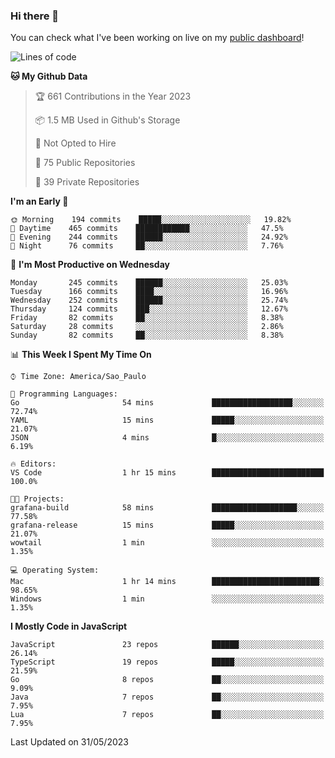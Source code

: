 ### Hi there 👋

<!--
**guicaulada/guicaulada** is a ✨ _special_ ✨ repository because its `README.md` (this file) appears on your GitHub profile.

Here are some ideas to get you started:

- 🔭 I’m currently working on ...
- 🌱 I’m currently learning ...
- 👯 I’m looking to collaborate on ...
- 🤔 I’m looking for help with ...
- 💬 Ask me about ...
- 📫 How to reach me: ...
- 😄 Pronouns: ...
- ⚡ Fun fact: ...
-->

You can check what I've been working on live on my [public dashboard](https://guicaulada.grafana.net/public-dashboards/7b7f644500ec4e6cb5d7a4e7b5ed0dab)!

<!--START_SECTION:waka-->
![Lines of code](https://img.shields.io/badge/From%20Hello%20World%20I%27ve%20Written-11.0%20million%20lines%20of%20code-blue)

**🐱 My Github Data** 

> 🏆 661 Contributions in the Year 2023
 > 
> 📦 1.5 MB Used in Github's Storage 
 > 
> 🚫 Not Opted to Hire
 > 
> 📜 75 Public Repositories 
 > 
> 🔑 39 Private Repositories  
 > 
**I'm an Early 🐤** 

```text
🌞 Morning    194 commits    █████░░░░░░░░░░░░░░░░░░░░   19.82% 
🌆 Daytime    465 commits    ████████████░░░░░░░░░░░░░   47.5% 
🌃 Evening    244 commits    ██████░░░░░░░░░░░░░░░░░░░   24.92% 
🌙 Night      76 commits     ██░░░░░░░░░░░░░░░░░░░░░░░   7.76%

```
📅 **I'm Most Productive on Wednesday** 

```text
Monday       245 commits    ██████░░░░░░░░░░░░░░░░░░░   25.03% 
Tuesday      166 commits    ████░░░░░░░░░░░░░░░░░░░░░   16.96% 
Wednesday    252 commits    ██████░░░░░░░░░░░░░░░░░░░   25.74% 
Thursday     124 commits    ███░░░░░░░░░░░░░░░░░░░░░░   12.67% 
Friday       82 commits     ██░░░░░░░░░░░░░░░░░░░░░░░   8.38% 
Saturday     28 commits     ░░░░░░░░░░░░░░░░░░░░░░░░░   2.86% 
Sunday       82 commits     ██░░░░░░░░░░░░░░░░░░░░░░░   8.38%

```


📊 **This Week I Spent My Time On** 

```text
⌚︎ Time Zone: America/Sao_Paulo

💬 Programming Languages: 
Go                       54 mins             ██████████████████░░░░░░░   72.74% 
YAML                     15 mins             █████░░░░░░░░░░░░░░░░░░░░   21.07% 
JSON                     4 mins              █░░░░░░░░░░░░░░░░░░░░░░░░   6.19%

🔥 Editors: 
VS Code                  1 hr 15 mins        █████████████████████████   100.0%

🐱‍💻 Projects: 
grafana-build            58 mins             ███████████████████░░░░░░   77.58% 
grafana-release          15 mins             █████░░░░░░░░░░░░░░░░░░░░   21.07% 
wowtail                  1 min               ░░░░░░░░░░░░░░░░░░░░░░░░░   1.35%

💻 Operating System: 
Mac                      1 hr 14 mins        ████████████████████████░   98.65% 
Windows                  1 min               ░░░░░░░░░░░░░░░░░░░░░░░░░   1.35%

```

**I Mostly Code in JavaScript** 

```text
JavaScript               23 repos            ██████░░░░░░░░░░░░░░░░░░░   26.14% 
TypeScript               19 repos            █████░░░░░░░░░░░░░░░░░░░░   21.59% 
Go                       8 repos             ██░░░░░░░░░░░░░░░░░░░░░░░   9.09% 
Java                     7 repos             ██░░░░░░░░░░░░░░░░░░░░░░░   7.95% 
Lua                      7 repos             ██░░░░░░░░░░░░░░░░░░░░░░░   7.95%

```



 Last Updated on 31/05/2023
<!--END_SECTION:waka-->
